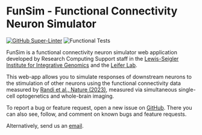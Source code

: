 # FunSim - Functional Connectivity Neuron Simulator

[![GitHub Super-Linter](https://github.com/Princeton-LSI-ResearchComputing/neuron-simulator/workflows/Super-Linter/badge.svg)](https://github.com/marketplace/actions/super-linter)
![Functional Tests](https://github.com/Princeton-LSI-ResearchComputing/neuron-simulator/workflows/Functional%20Tests/badge.svg)

FunSim is a functional connectivity neuron simulator web application developed by Research Computing Support staff in the [Lewis-Seigler Institute for Integrative Genomics](https://lsi.princeton.edu/) and the
[Leifer Lab](http://leiferlab.princeton.edu/).

This web-app allows you to simulate responses of downstream neurons to the
stimulation of other neurons using the functional connectivity data measured by
[Randi et al., Nature
(2023)](https://www.nature.com/articles/s41586-023-06683-4), measured via
simultaneous single-cell optogenetics and whole-brain imaging.

To report a bug or feature request, open a new issue on
[GitHub](https://github.com/PrincetonUniversity/neuron-simulator/issues). There you
can also see, follow, and comment on known bugs and feature requests.

Alternatively, send us an [email](mailto:leifer@princeton.edu).
